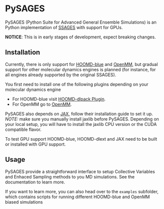 # PySAGES

PySAGES (Python Suite for Advanced General Ensemble Simulations) is an Python
implementation of [SSAGES](https://ssagesproject.github.io) with support for GPUs.

**NOTICE**: This is in early stages of development, expect breaking changes.

## Installation

Currently, there is only support for
[HOOMD-blue](https://glotzerlab.engin.umich.edu/hoomd-blue) and
[OpenMM](http://openmm.org/), but gradual support for other molecular dynamics engines is
planned (for instance, for all engines already supported by the original SSAGES).

You first need to install one of the following plugins depending on your molecular
dynamics engine

 - For HOOMD-blue visit [HOOMD-dlpack Plugin](https://github.com/SSAGESLabs/hoomd-dlext).
 - For OpenMM go to [OpenMM](https://github.com/SSAGESLabs/openmm-dlext).

PySAGES also depends on [JAX](https://github.com/google/jax/), follow their installation
guide to set it up. *NOTE:* make sure you manually install jaxlib before PySAGES.
Depending on your local setup, you will have to install the jaxlib CPU version or the CUDA compatible flavor.

To test GPU support HOOMD-blue, HOOMD-dlext and JAX need to be built or installed with
GPU support.

## Usage

PySAGES provide a straightforward interface to setup Collective Variables and Enhaced
Sampling methods to you MD simulations. See the documentation to learn more.

If you want to learn more, you can also head over to the `examples` subfolder,
which contains scripts for running different HOOMD-blue and OpenMM biased simulations
